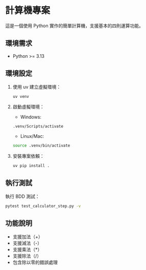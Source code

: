 # 計算機專案

這是一個使用 Python 實作的簡單計算機，支援基本的四則運算功能。

## 環境需求

- Python >= 3.13

## 環境設定

1. 使用 uv 建立虛擬環境：
   ```bash
   uv venv
   ```

2. 啟動虛擬環境：
   - Windows:
   ```bash
   .venv/Scripts/activate
   ```
   - Linux/Mac:
   ```bash
   source .venv/bin/activate
   ```

3. 安裝專案依賴：
   ```bash
   uv pip install .
   ```

## 執行測試

執行 BDD 測試：
```bash
pytest test_calculator_step.py -v
```

## 功能說明

- 支援加法（+）
- 支援減法（-）
- 支援乘法（*）
- 支援除法（/）
- 包含除以零的錯誤處理